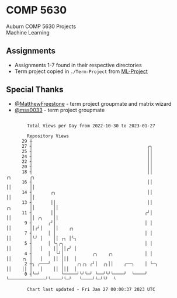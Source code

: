 # COMP 5630
Auburn COMP 5630 Projects  
Machine Learning

## Assignments
- Assignments 1-7 found in their respective directories
- Term project copied in `./Term-Project` from [ML-Project](https://github.com/wumphlett/ML-Project)

## Special Thanks
- [@MatthewFreestone](https://github.com/MatthewFreestone) - term project groupmate and matrix wizard
- [@mss0033](https://github.com/mss0033) - term project groupmate

```

        Total Views per Day from 2022-10-30 to 2023-01-27

        Repository Views
      29 ┼
      27 ┤                                            ╭╮
      25 ┤                                            ││
      24 ┤                                            ││
      22 ┤                                            ││
      20 ┤                                            ││
      18 ┤                                            ││                         ╭╮       ╭╮
      16 ┤                                            ││                         ││       ││
      14 ┤       ╭╮                                   ││                         ││       ││
      13 ┤       ││                                   ││                ╭╮       ││       ││
      11 ┤       ││                                  ╭╯│                ││       ││ ╭╮    ││
       9 ┤      ╭╯│                                  │ │                ││       ││╭╯│    ││    ╭╮
       7 ┤      │ │                                  │ │                ││       │╰╯ │    ││ ╭╮ │╰╮
       5 ┤      │ ╰╮╭╮                               │ │                ││       │   │    ││ ││╭╯ │
       4 ┤      │  ╰╯│           ╭╮    ╭╮            │ │                ││    ╭╮ │   │    ││ │││  │
       2 ┼╮ ╭───╯    │     ╭╮╭╮ ╭╯│  ╭╮││    ╭──╮    │ ╰─╮              ││    ││ │   │    ││ │││  │
       0 ┤╰─╯        ╰─────╯╰╯╰─╯ ╰──╯╰╯╰────╯  ╰────╯   ╰──────────────╯╰────╯╰─╯   ╰────╯╰─╯╰╯  ╰

        Chart last updated - Fri Jan 27 00:00:37 2023 UTC
        
```

